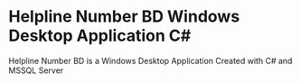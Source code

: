 Helpline Number BD Windows Desktop Application C#
====================

Helpline Number BD is a Windows Desktop Application Created with C# and MSSQL Server